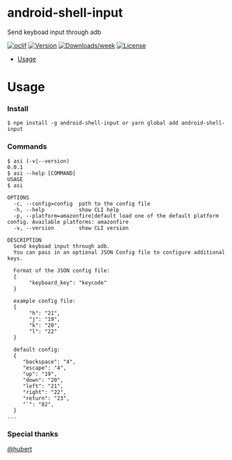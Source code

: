 android-shell-input
===================

Send keyboad input through adb

[![oclif](https://img.shields.io/badge/cli-oclif-brightgreen.svg)](https://oclif.io)
[![Version](https://img.shields.io/npm/v/android-shell-input.svg)](https://npmjs.org/package/android-shell-input)
[![Downloads/week](https://img.shields.io/npm/dw/android-shell-input.svg)](https://npmjs.org/package/android-shell-input)
[![License](https://img.shields.io/npm/l/android-shell-input.svg)](https://github.com/aakashsigdel/android-shell-input/blob/master/package.json)

<!-- toc -->
* [Usage](#usage)
<!-- tocstop -->
# Usage
### Install
```sh-session
$ npm install -g android-shell-input or yarn global add android-shell-input
```
### Commands
```sh-session
$ asi (-v|--version)
0.0.1
$ asi --help [COMMAND]
USAGE
$ asi

OPTIONS
  -c, --config=config  path to the config file
  -h, --help           show CLI help
  -p, --platform=amazonfire|default load one of the default platform config. Available platforms: amazonfire
  -v, --version        show CLI version

DESCRIPTION
  Send keyboad input through adb.
  You can pass in an optional JSON Config file to configure additional keys.

  Format of the JSON config file:
  {
       "keyboard_key": "keycode"
  }

  example config file:
  {
       "h": "21",
       "j": "19",
       "k": "20",
       "l": "22"
  }

  default config:
  {
     "backspace": "4",
     "escape": "4",
     "up": "19",
     "down": "20",
     "left": "21",
     "right": "22",
     "return": "23",
     "`": "82",
  }
...
```

### Special thanks
[@hubert](https://github.com/TrebuhD)
